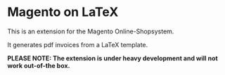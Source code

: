 # Magento on LaTeX

This is an extension for the Magento Online-Shopsystem.

It generates pdf invoices from a LaTeX template.


**PLEASE NOTE: The extension is under heavy development and will not work out-of-the box.**



